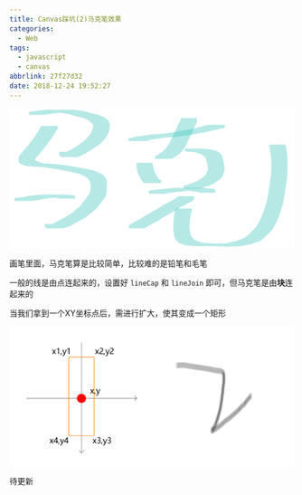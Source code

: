 ```yaml
---
title: Canvas踩坑(2)马克笔效果
categories:
  - Web
tags:
  - javascript
  - canvas
abbrlink: 27f27d32
date: 2018-12-24 19:52:27
---
```

![Marker Pen](/images/2018/12/markerpen0.png)

画笔里面，马克笔算是比较简单，比较难的是铅笔和毛笔

一般的线是由点连起来的，设置好 `lineCap` 和 `lineJoin` 即可，但马克笔是由**块**连起来的

当我们拿到一个XY坐标点后，需进行扩大，使其变成一个矩形

![Marker Pen](/images/2018/12/markerpen1.png)

待更新